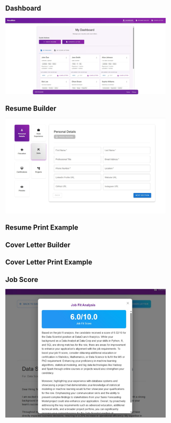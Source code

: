 ## Dashboard
![Resumate Dash](../demo/resumate-dash.jpg)

## Resume Builder
![Resume Builder](../demo/resumate-resume-form.jpg)

## Resume Print Example

## Cover Letter Builder

## Cover Letter Print Example

## Job Score
![Job Score](../demo/jobfitscore-demo.jpg)
